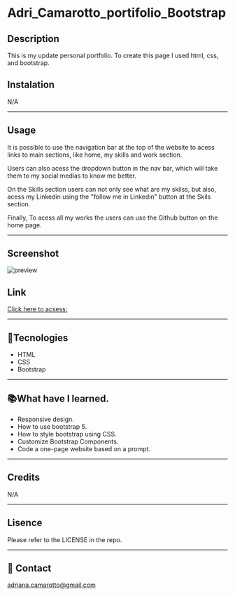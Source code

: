 # Adri_Camarotto_portifolio_Bootstrap


## Description

This is my update personal portfolio. 
To create this page I used html, css, and bootstrap.

## Instalation

N/A

---

## Usage

It is possible to use the navigation bar at the top of the website to acess links to main sections, like home, my skills and work section.

Users can also acess the dropdown button in the nav bar, which will take them to my social medias to know me better.

On the Skills section users can not only see what are my skilss, but also, acess my Linkedin using the "follow me in Linkedin" button at the Skils section.

Finally, To acess all my works the users can use the Github button on the home page.

---

## Screenshot

![preview](./.github/tearecipe.PNG)
## Link

[Click here to acsess:](https://adriana-camarotto.github.io/AdriCamarotto_portfolio_Bootstrap/)

---

## 🚀Tecnologies

- HTML
- CSS
- Bootstrap

---

## 📚What have I learned.

- Responsive design.
- How to use bootstrap 5.
- How to style bootstrap using CSS.
- Customize Bootstrap Components.
- Code a one-page website based on a prompt.



---

## Credits

N/A

---

## Lisence

Please refer to the LICENSE in the repo.

---

## 📧 Contact

adriana.camarotto@gmail.com




